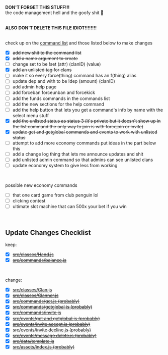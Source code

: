 **DON'T FORGET THIS STUFF!!!**<br>
the code management hell and the goofy shit 🙏
<br>
<br>

**ALSO DON'T DELETE THIS FILE IDIOT!!!!!!!!**
<br>
<br>

check up on the [command list](https://github.com/nuttmegg/Clam/blob/main/config/list.json) and those listed below to make changes
- [x] ~~add new shit to the command list~~
- [x] ~~add a name argument to create~~
- [ ] change set to be !set (attr) (clanID) (value)
- [x] ~~add an unlisted tag for clans~~
- [ ] make it so every force(thing) command has an f(thing) alias
- [ ] update dep and with to be !dep (amount) (clanID)
- [ ] add admin help page
- [ ] add forceban forceunban and forcekick
- [ ] add the funds commands in the commands list
- [ ] add the new sections for the help command
- [ ] add the help button that lets you get a command's info by name with the select menu stuff
- [x] ~~add the unlisted status as status 3 (it's private but it doesn't show up in the list command the only way to join is with forcejoin or invite)~~
- [x] ~~update get and getglobal commands and events to work with unlisted status~~
- [ ] attempt to add more economy commands put ideas in the part below this
- [ ] add a change log thing that lets me announce updates and shit
- [ ] add unlisted admin command so that admins can see unlisted clans
- [ ] update economy system to give less from working
<br>

possible new economy commands
- [ ] that one card game from club penguin lol
- [ ] clicking contest
- [ ] ultimate slot machine that can 500x your bet if you win
<br>

## Update Changes Checklist
keep:
- [x] ~~[src/classes/Hand.js](https://github.com/nuttmegg/Clam/blob/main/src/classes/Hand.js)~~
- [x] ~~[src/commands/balance.js](https://github.com/nuttmegg/Clam/blob/main/src/commands/balance.js)~~
<br>

change:
- [x] ~~[src/classes/Clan.js](https://github.com/nuttmegg/Clam/blob/main/src/classes/Clan.js)~~
- [x] ~~[src/classes/Clanner.js](https://github.com/nuttmegg/Clam/blob/main/src/classes/Clanner.js)~~
- [x] ~~[src/commands/get.js (probably)](https://github.com/nuttmegg/Clam/blob/main/src/commands/get.js)~~
- [x] ~~[src/commands/getglobal.js (probably)](https://github.com/nuttmegg/Clam/blob/main/src/commands/getglobal.js)~~
- [x] ~~[src/commands/invite.js](https://github.com/nuttmegg/Clam/blob/main/src/commands/invite.js)~~
- [x] ~~[src/events/get and getglobal.js (probably)](https://github.com/nuttmegg/Clam/blob/main/src/events/get%20and%20getglobal.js)~~
- [x] ~~[src/events/invite accept.js (probably)](https://github.com/nuttmegg/Clam/blob/main/src/events/invite%20accept.js)~~
- [x] ~~[src/events/invite decline.js (probably)](https://github.com/nuttmegg/Clam/blob/main/src/events/invite%20decline.js)~~
- [x] ~~[src/events/message delete.js (probably)](https://github.com/nuttmegg/Clam/blob/main/src/events/message%20delete.js)~~
- [x] ~~[src/data/template.js](https://github.com/nuttmegg/Clam/blob/main/src/data/template.js)~~
- [x] ~~[src/assets/index.js (probably)](https://github.com/nuttmegg/Clam/blob/main/src/assets/index.js)~~

